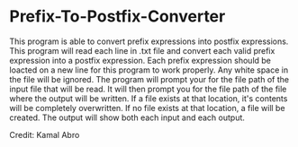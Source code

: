 # Prefix-To-Postfix-Converter

This program is able to convert prefix expressions into postfix expressions. 
This program will read each line in .txt file and convert each valid prefix 
expression into a postfix expression. Each prefix expression should be loacted 
on a new line for this program to work properly. Any white space in the file 
will be ignored. The program will prompt your for the file path of the input 
file that will be read. It will then prompt you for the file path of the file 
where the output will be written. If a file exists at that location, it's 
contents will be completely overwritten. If no file exists at that location, 
a file will be created. The output will show both each input and each output.

Credit: Kamal Abro
